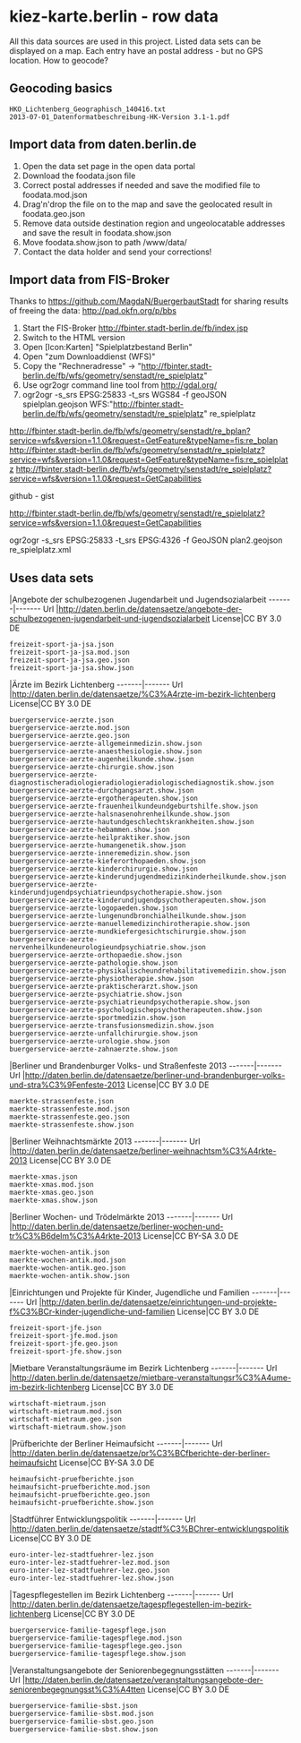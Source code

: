 kiez-karte.berlin - row data
============================

All this data sources are used in this project. Listed data sets can be displayed on a map. Each entry have an postal address - but no GPS location. How to geocode?

Geocoding basics
----------------

    HKO_Lichtenberg_Geographisch_140416.txt
    2013-07-01_Datenformatbeschreibung-HK-Version 3.1-1.pdf

Import data from daten.berlin.de
--------------------------------

1. Open the data set page in the open data portal
2. Download the foodata.json file
3. Correct postal addresses if needed and save the modified file to foodata.mod.json
4. Drag'n'drop the file on to the map and save the geolocated result in foodata.geo.json
5. Remove data outside destination region and ungeolocatable addresses and save the result in foodata.show.json
6. Move foodata.show.json to path /www/data/
7. Contact the data holder and send your corrections!

Import data from FIS-Broker
---------------------------

Thanks to https://github.com/MagdaN/BuergerbautStadt for sharing results of freeing the data: http://pad.okfn.org/p/bbs

1. Start the FIS-Broker http://fbinter.stadt-berlin.de/fb/index.jsp
2. Switch to the HTML version
3. Open [Icon:Karten] "Spielplatzbestand Berlin"
4. Open "zum Downloaddienst (WFS)"
5. Copy the "Rechneradresse" -> "http://fbinter.stadt-berlin.de/fb/wfs/geometry/senstadt/re_spielplatz"
6. Use ogr2ogr command line tool from http://gdal.org/
7. ogr2ogr -s_srs EPSG:25833 -t_srs WGS84 -f geoJSON spielplan.geojson WFS:"http://fbinter.stadt-berlin.de/fb/wfs/geometry/senstadt/re_spielplatz" re_spielplatz

http://fbinter.stadt-berlin.de/fb/wfs/geometry/senstadt/re_bplan?service=wfs&version=1.1.0&request=GetFeature&typeName=fis:re_bplan
http://fbinter.stadt-berlin.de/fb/wfs/geometry/senstadt/re_spielplatz?service=wfs&version=1.1.0&request=GetFeature&typeName=fis:re_spielplatz
http://fbinter.stadt-berlin.de/fb/wfs/geometry/senstadt/re_spielplatz?service=wfs&version=1.1.0&request=GetCapabilities

github - gist

http://fbinter.stadt-berlin.de/fb/wfs/geometry/senstadt/re_spielplatz?service=wfs&version=1.1.0&request=GetCapabilities

ogr2ogr -s_srs EPSG:25833 -t_srs EPSG:4326 -f GeoJSON plan2.geojson re_spielplatz.xml

Uses data sets
--------------

 |Angebote der schulbezogenen Jugendarbeit und Jugendsozialarbeit
-------|-------
Url    |http://daten.berlin.de/datensaetze/angebote-der-schulbezogenen-jugendarbeit-und-jugendsozialarbeit
License|CC BY 3.0 DE

    freizeit-sport-ja-jsa.json
    freizeit-sport-ja-jsa.mod.json
    freizeit-sport-ja-jsa.geo.json
    freizeit-sport-ja-jsa.show.json

 |Ärzte im Bezirk Lichtenberg
-------|-------
Url    |http://daten.berlin.de/datensaetze/%C3%A4rzte-im-bezirk-lichtenberg
License|CC BY 3.0 DE

    buergerservice-aerzte.json
    buergerservice-aerzte.mod.json
    buergerservice-aerzte.geo.json
    buergerservice-aerzte-allgemeinmedizin.show.json
    buergerservice-aerzte-anaesthesiologie.show.json
    buergerservice-aerzte-augenheilkunde.show.json
    buergerservice-aerzte-chirurgie.show.json
    buergerservice-aerzte-diagnostischeradiologieradiologieradiologischediagnostik.show.json
    buergerservice-aerzte-durchgangsarzt.show.json
    buergerservice-aerzte-ergotherapeuten.show.json
    buergerservice-aerzte-frauenheilkundeundgeburtshilfe.show.json
    buergerservice-aerzte-halsnasenohrenheilkunde.show.json
    buergerservice-aerzte-hautundgeschlechtskrankheiten.show.json
    buergerservice-aerzte-hebammen.show.json
    buergerservice-aerzte-heilpraktiker.show.json
    buergerservice-aerzte-humangenetik.show.json
    buergerservice-aerzte-inneremedizin.show.json
    buergerservice-aerzte-kieferorthopaeden.show.json
    buergerservice-aerzte-kinderchirurgie.show.json
    buergerservice-aerzte-kinderundjugendmedizinkinderheilkunde.show.json
    buergerservice-aerzte-kinderundjugendpsychiatrieundpsychotherapie.show.json
    buergerservice-aerzte-kinderundjugendpsychotherapeuten.show.json
    buergerservice-aerzte-logopaeden.show.json
    buergerservice-aerzte-lungenundbronchialheilkunde.show.json
    buergerservice-aerzte-manuellemedizinchirotherapie.show.json
    buergerservice-aerzte-mundkiefergesichtschirurgie.show.json
    buergerservice-aerzte-nervenheilkundeneurologieundpsychiatrie.show.json
    buergerservice-aerzte-orthopaedie.show.json
    buergerservice-aerzte-pathologie.show.json
    buergerservice-aerzte-physikalischeundrehabilitativemedizin.show.json
    buergerservice-aerzte-physiotherapie.show.json
    buergerservice-aerzte-praktischerarzt.show.json
    buergerservice-aerzte-psychiatrie.show.json
    buergerservice-aerzte-psychiatrieundpsychotherapie.show.json
    buergerservice-aerzte-psychologischepsychotherapeuten.show.json
    buergerservice-aerzte-sportmedizin.show.json
    buergerservice-aerzte-transfusionsmedizin.show.json
    buergerservice-aerzte-unfallchirurgie.show.json
    buergerservice-aerzte-urologie.show.json
    buergerservice-aerzte-zahnaerzte.show.json

 |Berliner und Brandenburger Volks- und Straßenfeste 2013 
-------|-------
Url    |http://daten.berlin.de/datensaetze/berliner-und-brandenburger-volks-und-stra%C3%9Fenfeste-2013
License|CC BY 3.0 DE

    maerkte-strassenfeste.json
    maerkte-strassenfeste.mod.json
    maerkte-strassenfeste.geo.json
    maerkte-strassenfeste.show.json

 |Berliner Weihnachtsmärkte 2013
-------|-------
Url    |http://daten.berlin.de/datensaetze/berliner-weihnachtsm%C3%A4rkte-2013
License|CC BY 3.0 DE

    maerkte-xmas.json
    maerkte-xmas.mod.json
    maerkte-xmas.geo.json
    maerkte-xmas.show.json

 |Berliner Wochen- und Trödelmärkte 2013 
-------|-------
Url    |http://daten.berlin.de/datensaetze/berliner-wochen-und-tr%C3%B6delm%C3%A4rkte-2013
License|CC BY-SA 3.0 DE

    maerkte-wochen-antik.json
    maerkte-wochen-antik.mod.json
    maerkte-wochen-antik.geo.json
    maerkte-wochen-antik.show.json

 |Einrichtungen und Projekte für Kinder, Jugendliche und Familien
-------|-------
Url    |http://daten.berlin.de/datensaetze/einrichtungen-und-projekte-f%C3%BCr-kinder-jugendliche-und-familien
License|CC BY 3.0 DE

    freizeit-sport-jfe.json
    freizeit-sport-jfe.mod.json
    freizeit-sport-jfe.geo.json
    freizeit-sport-jfe.show.json

 |Mietbare Veranstaltungsräume im Bezirk Lichtenberg
-------|-------
Url    |http://daten.berlin.de/datensaetze/mietbare-veranstaltungsr%C3%A4ume-im-bezirk-lichtenberg
License|CC BY 3.0 DE

    wirtschaft-mietraum.json
    wirtschaft-mietraum.mod.json
    wirtschaft-mietraum.geo.json
    wirtschaft-mietraum.show.json

 |Prüfberichte der Berliner Heimaufsicht
-------|-------
Url    |http://daten.berlin.de/datensaetze/pr%C3%BCfberichte-der-berliner-heimaufsicht
License|CC BY-SA 3.0 DE

    heimaufsicht-pruefberichte.json
    heimaufsicht-pruefberichte.mod.json
    heimaufsicht-pruefberichte.geo.json
    heimaufsicht-pruefberichte.show.json

 |Stadtführer Entwicklungspolitik
-------|-------
Url    |http://daten.berlin.de/datensaetze/stadtf%C3%BChrer-entwicklungspolitik
License|CC BY 3.0 DE

    euro-inter-lez-stadtfuehrer-lez.json
    euro-inter-lez-stadtfuehrer-lez.mod.json
    euro-inter-lez-stadtfuehrer-lez.geo.json
    euro-inter-lez-stadtfuehrer-lez.show.json

 |Tagespflegestellen im Bezirk Lichtenberg
-------|-------
Url    |http://daten.berlin.de/datensaetze/tagespflegestellen-im-bezirk-lichtenberg
License|CC BY 3.0 DE

    buergerservice-familie-tagespflege.json
    buergerservice-familie-tagespflege.mod.json
    buergerservice-familie-tagespflege.geo.json
    buergerservice-familie-tagespflege.show.json

 |Veranstaltungsangebote der Seniorenbegegnungsstätten
-------|-------
Url    |http://daten.berlin.de/datensaetze/veranstaltungsangebote-der-seniorenbegegnungsst%C3%A4tten
License|CC BY 3.0 DE

    buergerservice-familie-sbst.json
    buergerservice-familie-sbst.mod.json
    buergerservice-familie-sbst.geo.json
    buergerservice-familie-sbst.show.json

